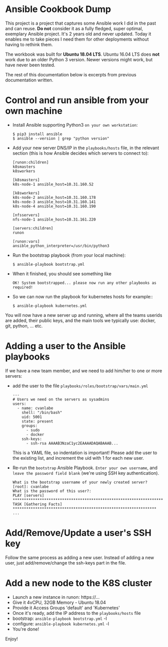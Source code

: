 # Ansible Cookbook Dump

This project is a project that captures some Ansible work I did in the past and can reuse. **Do not** consider it as a fully fledged, super optimal, exemplary Ansible project.
It's 2 years old and never updated. Today it enables me to take pieces I need them for other deployments without having to rethink them.

The workbook was built for **Ubuntu 18.04 LTS**. Ubuntu 16.04 LTS does **not** work due to an older Python 3 version. Newer versions might work, but have never been tested.

The rest of this documentation below is excerpts from previous documentation written.

# Control and run ansible from your own machine

- Install Ansible supporting Python3 `on your own workstation`:
  ```
  $ pip3 install ansible
  $ ansible --version | grep "python version"
  ```
- Add your new server DNS/IP in the `playbooks/hosts` file, in the relevant section (this is how Ansible decides which servers to connect to):

  ```
  [runon:children]
  k8smasters
  k8sworkers

  [k8smasters]
  k8s-node-1 ansible_host=10.31.160.52

  [k8sworkers]
  k8s-node-2 ansible_host=10.31.160.178
  k8s-node-3 ansible_host=10.31.160.141
  k8s-node-4 ansible_host=10.31.160.190

  [nfsservers]
  nfs-node-1 ansible_host=10.31.161.220

  [servers:children]
  runon

  [runon:vars]
  ansible_python_interpreter=/usr/bin/python3
  ```

- Run the bootstrap playbook (from your local machine):
  ```
  $ ansible-playbook bootstrap.yml
  ```
- When it finished, you should see something like
  ```
  OK! System bootstrapped... please now run any other playbooks as required!
  ```
- So we can now run the playbook for kubernetes hosts for example::
  ```
  $ ansible-playbook kubernetes.yml
  ```

You will now have a new server up and running, where all the teams userids are added, their public keys, and the main tools we typically use: docker, git, python, ... etc.

# Adding a user to the Ansible playbooks

If we have a new team member, and we need to add him/her to one or more servers:

- add the user to the file `playbooks/roles/bootstrap/vars/main.yml`
  ```
  ---
  # Users we need on the servers as sysadmins
  users:
    - name: cvanlabe
      shell: "/bin/bash"
      uid: 5001
      state: present
      groups:
        - sudo
        - docker
      ssh-keys:
        - ssh-rsa AAAAB3NzaC1yc2EAAAADAQABAAAB...
  ```
  This is a YAML file, so indentation is important! Please add the user to the existing list, and increment the uid with 1 for each new user.
- Re-run the `bootstrap` Ansible Playbook. `Enter your own username`, and `leave the password field blank` (we're using SSH key authentication).

  ```
  What is the bootstrap username of your newly created server? [root]: cvanlabe
  What is the password of this user?:
  PLAY [servers] ************************************************************************
  TASK [Gathering Facts] ****************************************************************
  ...
  ```

# Add/Remove/Update a user's SSH key

Follow the same process as adding a new user. Instead of adding a new user, just add/remove/change the ssh-keys part in the file.

# Add a new node to the K8S cluster

- Launch a new instance in runon: https://...
- Give it 4vCPU, 32GB Memory - Ubuntu 18.04
- Provide it Access Groups 'default' and 'Kubernetes'
- Once it's ready, add the IP address to the `playbooks/hosts` file
- bootstrap: `ansible-playbook bootstrap.yml` -l <your new hostname>
- configure: `ansible-playbook kubernetes.yml` -l <your new hostname>
- You're done!

Enjoy!
